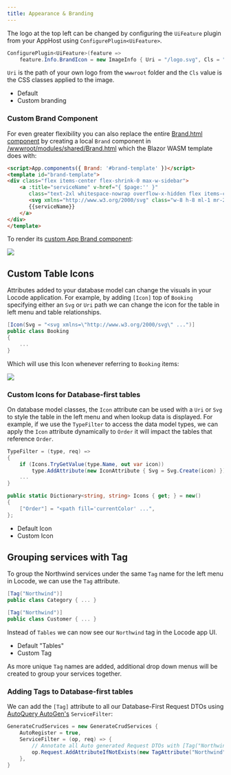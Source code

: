 ```yaml
---
title: Appearance & Branding
---
```


The logo at the top left can be changed by configuring the `UiFeature` plugin from your AppHost using `ConfigurePlugin<UiFeature>`.

```csharp
ConfigurePlugin<UiFeature>(feature => 
    feature.Info.BrandIcon = new ImageInfo { Uri = "/logo.svg", Cls = "w-8 h-8 mr-1" });
```

`Uri` is the path of your own logo from the `wwwroot` folder and the `Cls` value is the CSS classes applied to the image.

<ul class="my-8 grid gap-4 sm:grid-cols-2">
    <li class="rounded-lg m-0 col-span-1 flex flex-col text-center items-center bg-white shadow divide-y divide-gray-200">
        <div class="flex-1 flex flex-col px-4 mt-4">
            <div class="mt-4 p-0 text-xl font-medium text-gray-500">Default</div>
            <div class="rounded-lg focus-within:ring-2 focus-within:ring-offset-2 focus-within:ring-offset-gray-100 focus-within:ring-indigo-500 overflow-hidden">
                <img src="/images/locode/database-first-northwind-branding1.png" alt="">
            </div>
        </div>
    </li>
    <li class="rounded-lg m-0 col-span-1 flex flex-col text-center items-center bg-white shadow divide-y divide-gray-200">
        <div class="flex-1 flex flex-col px-4 mt-4">
            <div class="mt-4 p-0 text-xl font-medium text-gray-500">Custom branding</div>
            <div class="rounded-lg focus-within:ring-2 focus-within:ring-offset-2 focus-within:ring-offset-gray-100 focus-within:ring-indigo-500 overflow-hidden">
                <img src="/images/locode/database-first-northwind-branding2.png" alt="">
            </div>
        </div>
    </li>
</ul>

### Custom Brand Component

For even greater flexibility you can also replace the entire [Brand.html component](/locode/custom#custom-app-example) by
creating a local `Brand` component in 
[/wwwroot/modules/shared/Brand.html](https://github.com/NetCoreTemplates/blazor-wasm/blob/main/MyApp/wwwroot/modules/shared/Brand.html)
which the Blazor WASM template does with:

```html
<script>App.components({ Brand: '#brand-template' })</script>
<template id="brand-template">
<div class="flex items-center flex-shrink-0 max-w-sidebar">
    <a :title="serviceName" v-href="{ $page:'' }"
       class="text-2xl whitespace-nowrap overflow-x-hidden flex items-center">
       <svg xmlns="http://www.w3.org/2000/svg" class="w-8 h-8 ml-1 mr-2" viewBox="0 0 24 24">...</svg>
       {{serviceName}}
    </a>
</div>
</template>
```

To render its [custom App Brand component](https://blazor-wasm-api.jamstacks.net/ui):

[![](/images/locode/custom-brand.png)](https://blazor-wasm-api.jamstacks.net/ui)

## Custom Table Icons

Attributes added to your database model can change the visuals in your Locode application. For example, by adding `[Icon]`
top of `Booking` specifying either an `Svg` or `Uri` path we can change the icon for the table in left menu and table relationships.

```csharp
[Icon(Svg = "<svg xmlns=\"http://www.w3.org/2000/svg\" ...")]
public class Booking
{
    ...
}
```

Which will use this Icon whenever referring to `Booking` items:

![](/images/locode/code-first-bookings-custom-1.png)

### Custom Icons for Database-first tables

On database model classes, the `Icon` attribute can be used with a `Uri` or `Svg` to style the table in the left menu and when
lookup data is displayed. For example, if we use the `TypeFilter` to access the data model types, we can apply the `Icon` attribute dynamically
to `Order` it will impact the tables that reference `Order`.

```csharp
TypeFilter = (type, req) =>
{
    if (Icons.TryGetValue(type.Name, out var icon))
        type.AddAttribute(new IconAttribute { Svg = Svg.Create(icon) });
    ...
}

public static Dictionary<string, string> Icons { get; } = new()
{
    ["Order"] = "<path fill='currentColor' ...",
};
```


<ul class="my-8 grid gap-4 sm:grid-cols-2">
    <li class="rounded-lg m-0 col-span-1 flex flex-col text-center items-center bg-white shadow divide-y divide-gray-200">
        <div class="flex-1 flex flex-col px-4 mt-4">
            <div class="mt-4 p-0 text-xl font-medium text-gray-500">Default Icon</div>
            <div class="rounded-lg focus-within:ring-2 focus-within:ring-offset-2 focus-within:ring-offset-gray-100 focus-within:ring-indigo-500 overflow-hidden">
                <img src="/images/locode/database-first-northwind-icons-default.png" alt="">
            </div>
        </div>
    </li>
    <li class="rounded-lg m-0 col-span-1 flex flex-col text-center items-center bg-white shadow divide-y divide-gray-200">
        <div class="flex-1 flex flex-col px-4 mt-4">
            <div class="mt-4 p-0 text-xl font-medium text-gray-500">Custom Icon</div>
            <div class="rounded-lg focus-within:ring-2 focus-within:ring-offset-2 focus-within:ring-offset-gray-100 focus-within:ring-indigo-500 overflow-hidden">
                <img src="/images/locode/database-first-northwind-icons-custom.png" alt="">
            </div>
        </div>
    </li>
</ul>

## Grouping services with Tag

To group the Northwind services under the same `Tag` name for the left menu in Locode, we can use the `Tag` attribute.

```csharp
[Tag("Northwind")]
public class Category { ... }

[Tag("Northwind")]
public class Customer { ... }
```

Instead of `Tables` we can now see our `Northwind` tag in the Locode app UI.

<ul class="my-8 grid gap-4 sm:grid-cols-2">
    <li class="rounded-lg m-0 col-span-1 flex flex-col text-center items-center bg-white shadow divide-y divide-gray-200">
        <div class="flex-1 flex flex-col px-4 mt-4">
            <div class="mt-4 p-0 text-xl font-medium text-gray-500">Default "Tables"</div>
            <div class="rounded-lg focus-within:ring-2 focus-within:ring-offset-2 focus-within:ring-offset-gray-100 focus-within:ring-indigo-500 overflow-hidden">
                <img src="/images/locode/database-first-northwind-branding2.png" alt="">
            </div>
        </div>
    </li>
    <li class="rounded-lg m-0 col-span-1 flex flex-col text-center items-center bg-white shadow divide-y divide-gray-200">
        <div class="flex-1 flex flex-col px-4 mt-4">
            <div class="mt-4 p-0 text-xl font-medium text-gray-500">Custom Tag</div>
            <div class="rounded-lg focus-within:ring-2 focus-within:ring-offset-2 focus-within:ring-offset-gray-100 focus-within:ring-indigo-500 overflow-hidden">
                <img src="/images/locode/database-first-northwind-tags.png" alt="">
            </div>
        </div>
    </li>
</ul>

As more unique `Tag` names are added, additional drop down menus will be created to group your services together.

### Adding Tags to Database-first tables

We can add the `[Tag]` attribute to all our Database-First Request DTOs using [AutoQuery AutoGen's](/autoquery-autogen) `ServiceFilter`: 

```cs
GenerateCrudServices = new GenerateCrudServices {
    AutoRegister = true,
    ServiceFilter = (op, req) => {
        // Annotate all Auto generated Request DTOs with [Tag("Northwind")] attribute
        op.Request.AddAttributeIfNotExists(new TagAttribute("Northwind"));
    },
}
```

